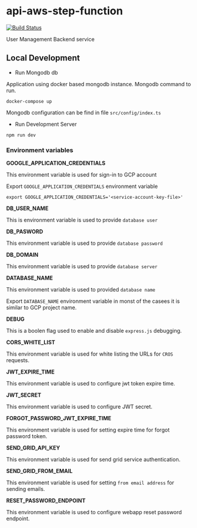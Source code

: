 # api-aws-step-function

[![Build Status](https://dev.azure.com/vinaymavi/Quiz%20Platfrom/_apis/build/status/user-management?branchName=develop)](https://dev.azure.com/vinaymavi/Quiz%20Platfrom/_build/latest?definitionId=1&branchName=develop)

User Management Backend service

## Local Development

<!-- TODO Architecure daigram required -->

- Run Mongodb db

Application using docker based mongodb instance. Mongodb command to run.

`docker-compose up`

Mongodb configuration can be find in file `src/config/index.ts`

- Run Development Server

`npm run dev`

### Environment variables

**GOOGLE_APPLICATION_CREDENTIALS**

This environment variable is used for sign-in to GCP account

Export `GOOGLE_APPLICATION_CREDENTIALS` environment variable

`export GOOGLE_APPLICATION_CREDENTIALS='<service-account-key-file>'`

**DB_USER_NAME**

This is environment variable is used to provide `database user`

**DB_PASWORD**

This environment variable is used to provide `database password`

**DB_DOMAIN**

This environment variable is used to provide `database server`

**DATABASE_NAME**

This environment variable is used to provided `database name`

Export `DATABASE_NAME` environment variable in monst of the casees it is similar to GCP project name.

**DEBUG**

This is a boolen flag used to enable and disable `express.js` debugging.

**CORS_WHITE_LIST**

This environment variable is used for white listing the URLs for `CROS` requests.

**JWT_EXPIRE_TIME**

This environment variable is used to configure jwt token expire time.

**JWT_SECRET**

This environment variable is used to configure JWT secret.

**FORGOT_PASSWORD_JWT_EXPIRE_TIME**

This environment variable is used for setting expire time for forgot password token.

**SEND_GRID_API_KEY**

This environment variable is used for send grid service authentication.

**SEND_GRID_FROM_EMAIL**

This environment variable is used for setting `from email address` for sending emails.

**RESET_PASSWORD_ENDPOINT**

This environment variable is used to configure webapp reset password endpoint.
